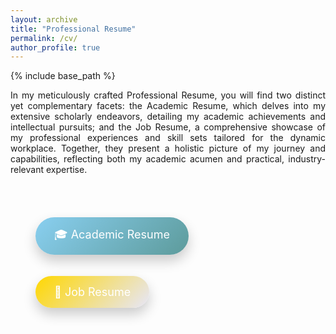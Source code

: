 ```yaml
---
layout: archive
title: "Professional Resume"
permalink: /cv/
author_profile: true
---
```





{% include base_path %}



<style>
    .justify-text {
        text-align: justify;
        text-justify: inter-word;
    }
</style>

<div class="justify-text">
    <p>In my meticulously crafted Professional Resume, you will find two distinct yet complementary facets: the Academic Resume, which delves into my extensive scholarly endeavors, detailing my academic achievements and intellectual pursuits; and the Job Resume, a comprehensive showcase of my professional experiences and skill sets tailored for the dynamic workplace. Together, they present a holistic picture of my journey and capabilities, reflecting both my academic acumen and practical, industry-relevant expertise.</p>
</div>





<div style="padding: 30px; text-align: left;">

  <a href="https://kantrum.github.io/huangjiongtao.github.io/publication/academic-cv111"
     style="display: inline-block;
            padding: 15px 30px;
            margin: 10px;
            border-radius: 50px;
            color: white;
            font-size: 18px;
            text-decoration: none;
            background-image: linear-gradient(135deg, #89CFF0, #5D9B9B); /* Harmonious Blue-Green Gradient */
            box-shadow: 0 10px 20px rgba(0, 0, 0, 0.2);
            transition: transform 0.2s ease, box-shadow 0.3s ease;">
    🎓 Academic Resume
  </a>

  <a href="https://kantrum.github.io/huangjiongtao.github.io/publication/job-cv111"
     style="display: inline-block;
            padding: 15px 30px;
            margin: 10px;
            border-radius: 50px;
            color: white;
            font-size: 18px;
            text-decoration: none;
            background-image: linear-gradient(135deg, #FFD700, #E6E6FA); /* Soft Yellow-Lavender Gradient */
            box-shadow: 0 10px 20px rgba(0, 0, 0, 0.2);
            transition: transform 0.2s ease, box-shadow 0.3s ease;">
    💼 Job Resume
  </a>

</div>




